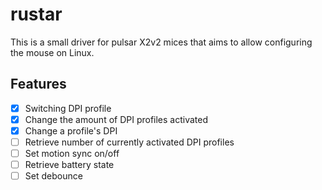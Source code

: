 # rustar

This is a small driver for pulsar X2v2 mices that aims to allow configuring the mouse on Linux.

## Features
- [x] Switching DPI profile
- [x] Change the amount of DPI profiles activated
- [x] Change a profile's DPI
- [ ] Retrieve number of currently activated DPI profiles
- [ ] Set motion sync on/off
- [ ] Retrieve battery state
- [ ] Set debounce
